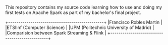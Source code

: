 This repository contains my source code learning how to use and 
doing my first tests on Apache Spark as part of my bachelor's final project.

+-----------------------------------------------+
|Francisco Robles Martin			|
|ETSIInf (Computer Science)			|
|UPM (Politechnic University of Madrid)		|
|Comparision between Spark Streaming & Flink	|
+-----------------------------------------------+
